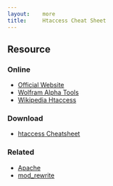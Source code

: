 ```yaml
---
layout:    more
title:     Htaccess Cheat Sheet
---
```

<div class="content content-400">
    <div class="board board-326">
        <h2 class="board-title">Resource</h2>
        <div class="board-card">
            <h3 class="board-card-title">Online</h3>
            <ul>
                <li><a href="">Official Website</a></li>
                <li><a href="">Wolfram Alpha Tools</a></li>
                <li><a href="http://en.wikipedia.org/wiki/Htaccess">Wikipedia Htaccess</a></li>
            </ul>
        </div>
        <div class="board-card">
            <h3 class="board-card-title">Download</h3>
            <ul>
                <li><a href="http://www.thejackol.com/htaccess-cheatsheet/">htaccess Cheatsheet</a></li>
            </ul>
        </div>
        <div class="board-card">
            <h3 class="board-card-title">Related</h3>
            <ul>
                <li><a href="/apache" title="Apache Cheat Sheet">Apache</a></li>
                <li><a href="/mod_rewrite" title="mod_rewrite Cheat Sheet">mod_rewrite</a></li>
            </ul>
        </div>
    </div>
</div>
